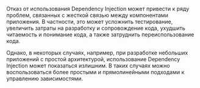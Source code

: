 Отказ от использования Dependency Injection может привести к ряду проблем, связанных с жесткой связью между компонентами приложения. В частности, это может усложнить тестирование, увеличить затраты на разработку и сопровождение кода, ухудшить читаемость и понимание кода, а также затруднить переиспользование кода.

Однако, в некоторых случаях, например, при разработке небольших приложений с простой архитектурой, использование Dependency Injection может показаться излишним. В таких случаях можно воспользоваться более простыми и прямолинейными подходами к управлению зависимостями.